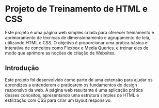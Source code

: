 # Projeto de Treinamento de HTML e CSS

Este projeto é uma página web simples criada para oferecer treinamento e aprimoramento de técnicas de dimensionamento e agrupamento de tela, utilizando HTML e CSS. O objetivo é proporcionar uma prática básica e interativa de conceitos como Flexbox e Media Queries, e treinar eles de modo que aprimore as noções de criação de Websites.

## Introdução

Este projeto foi desenvolvido como parte de uma extensão para ajudar os aprendizes a entenderem e praticarem os fundamentos do design responsivo da web. A página web resultante é uma aplicação prática desses conceitos, apresentando uma estrutura simples de HTML e estilização com CSS para criar um layout responsivo.


